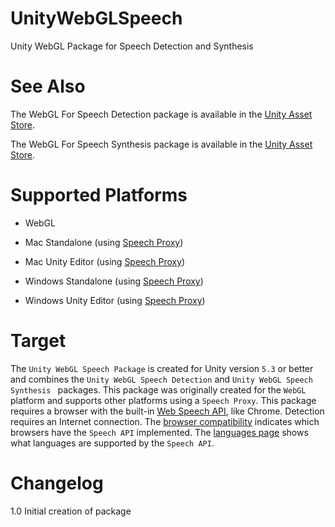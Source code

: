 # UnityWebGLSpeech
Unity WebGL Package for Speech Detection and Synthesis

# See Also

The WebGL For Speech Detection package is available in the [Unity Asset Store](https://www.assetstore.unity3d.com/en/#!/content/81076).

The WebGL For Speech Synthesis package is available in the [Unity Asset Store](https://www.assetstore.unity3d.com/en/#!/content/81861).

# Supported Platforms

* WebGL

* Mac Standalone (using [Speech Proxy](https://github.com/tgraupmann/ConsoleChromeSpeechProxy))

* Mac Unity Editor (using [Speech Proxy](https://github.com/tgraupmann/ConsoleChromeSpeechProxy))

* Windows Standalone (using [Speech Proxy](https://github.com/tgraupmann/ConsoleChromeSpeechProxy))

* Windows Unity Editor (using [Speech Proxy](https://github.com/tgraupmann/ConsoleChromeSpeechProxy))

# Target

The `Unity WebGL Speech Package` is created for Unity version `5.3` or better and combines the `Unity WebGL Speech Detection` and `Unity WebGL Speech Synthesis ` packages.
This package was originally created for the `WebGL` platform and supports other platforms using a `Speech Proxy`.
This package requires a browser with the built-in [Web Speech API](https://dvcs.w3.org/hg/speech-api/raw-file/tip/speechapi.html), like Chrome.
Detection requires an Internet connection.
The [browser compatibility](https://developer.mozilla.org/en-US/docs/Web/API/Web_Speech_API#Browser_compatibility) indicates which browsers have the `Speech API` implemented.
The [languages page](https://cloud.google.com/speech/docs/languages) shows what languages are supported by the `Speech API`.

# Changelog

1.0 Initial creation of package
